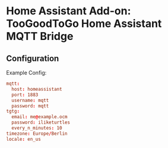 # Home Assistant Add-on: TooGoodToGo Home Assistant MQTT Bridge

## Configuration

Example Config:
```toml
mqtt:
  host: homeassistant
  port: 1883
  username: mqtt
  password: mqtt
tgtg:
  email: me@example.ocm
  password: iliketurtles
  every_n_minutes: 10
timezone: Europe/Berlin
locale: en_us
```